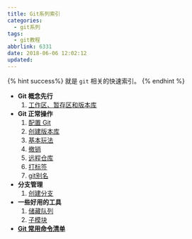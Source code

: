 ```yaml
---
title: Git系列索引
categories:
  - git系列
tags:
  - git教程
abbrlink: 6331
date: 2018-06-06 12:02:12
updated:
---
```


{% hint success%}
就是 `git` 相关的快速索引。
{% endhint %}

* **Git 概念先行**
  1.  [工作区、暂存区和版本库](../55466)
* **Git 正常操作**
  1.  [配置 Git](../46722)
  1.  [创建版本库](../7310)
  1.  [基本玩法](../20456)
  1.  [撤销](../12438)
  1.  [远程仓库]()
  1.  [打标签]()
  1.  [git别名]()
      <!--more-->
* **分支管理**
  1.  [创建分支]()
* **一些好用的工具**
  1.  [储藏队列]()
  1.  [子模块]()
* [**Git 常用命令清单**](../40446)
